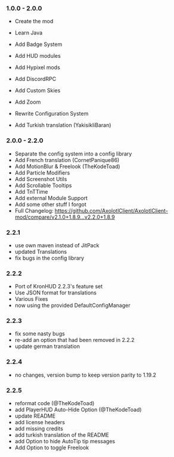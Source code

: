 ### 1.0.0 - 2.0.0

- Create the mod
- Learn Java
- Add Badge System
- Add HUD modules
- Add Hypixel mods
- Add DiscordRPC
- Add Custom Skies
- Add Zoom
- Rewrite Configuration System

- Add Turkish translation (YakisikliBaran)

### 2.0.0 - 2.2.0

- Separate the config system into a config library
- Add French translation (CornetPanique86)
- Add MotionBlur & Freelook (TheKodeToad)
- Add Particle Modifiers
- Add Screenshot Utils
- Add Scrollable Tooltips
- Add TnTTime
- Add external Module Support
- Add some other stuff I forgot
- Full Changelog: https://github.com/AxolotlClient/AxolotlClient-mod/compare/v2.1.0+1.8.9...v2.2.0+1.8.9

### 2.2.1

- use own maven instead of JitPack
- updated Translations
- fix bugs in the config library

### 2.2.2

- Port of KronHUD 2.2.3's feature set
- Use JSON format for translations
- Various Fixes
- now using the provided DefaultConfigManager

### 2.2.3

- fix some nasty bugs
- re-add an option that had been removed in 2.2.2
- update german translation

### 2.2.4

- no changes, version bump to keep version parity to 1.19.2

### 2.2.5

- reformat code (@TheKodeToad)
- add PlayerHUD Auto-Hide Option (@TheKodeToad)
- update README
- add license headers
- add missing credits
- add turkish translation of the README
- add Option to hide AutoTip tip messages
- Add Option to toggle Freelook 

